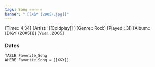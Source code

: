 ```yaml
---
tags: Song ⭐⭐⭐⭐⭐ 
banner: "![[X&Y (2005).jpg]]"
---
```

[Time:: 4:34]
[Artist:: [[Coldplay]] ]
[Genre:: Rock]
[Played:: 31]
[Album:: [[X&Y (2005)]]]
[Year:: 2005]
### Dates
````dataview
TABLE Favorite_Song
WHERE Favorite_Song = [[X&Y]]
````